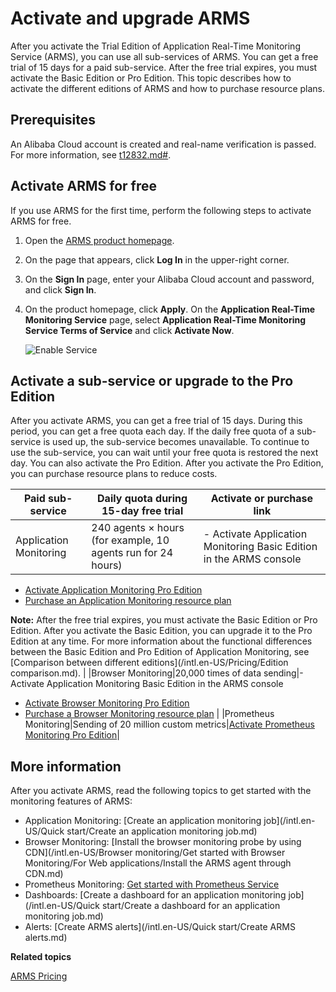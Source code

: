 # Activate and upgrade ARMS

After you activate the Trial Edition of Application Real-Time Monitoring Service \(ARMS\), you can use all sub-services of ARMS. You can get a free trial of 15 days for a paid sub-service. After the free trial expires, you must activate the Basic Edition or Pro Edition. This topic describes how to activate the different editions of ARMS and how to purchase resource plans.

## Prerequisites

An Alibaba Cloud account is created and real-name verification is passed. For more information, see [t12832.md\#]().

## Activate ARMS for free

If you use ARMS for the first time, perform the following steps to activate ARMS for free.

1.  Open the [ARMS product homepage](https://www.alibabacloud.com/product/arms).
2.  On the page that appears, click **Log In** in the upper-right corner.
3.  On the **Sign In** page, enter your Alibaba Cloud account and password, and click **Sign In**.
4.  On the product homepage, click **Apply**. On the **Application Real-Time Monitoring Service** page, select **Application Real-Time Monitoring Service Terms of Service** and click **Activate Now**.

    ![Enable Service](https://static-aliyun-doc.oss-accelerate.aliyuncs.com/assets/img/en-US/0403548061/p43472.png)


## Activate a sub-service or upgrade to the Pro Edition

After you activate ARMS, you can get a free trial of 15 days. During this period, you can get a free quota each day. If the daily free quota of a sub-service is used up, the sub-service becomes unavailable. To continue to use the sub-service, you can wait until your free quota is restored the next day. You can also activate the Pro Edition. After you activate the Pro Edition, you can purchase resource plans to reduce costs.

|Paid sub-service|Daily quota during 15-day free trial|Activate or purchase link|
|----------------|------------------------------------|-------------------------|
|Application Monitoring|240 agents × hours \(for example, 10 agents run for 24 hours\)|-   Activate Application Monitoring Basic Edition in the ARMS console
-   [Activate Application Monitoring Pro Edition](https://common-buy-intl.alibabacloud.com/?commodityCode=arms_app_post_intl#/buy)
-   [Purchase an Application Monitoring resource plan](https://common-buy-intl.alibabacloud.com/?commodityCode=arms_app_bag_intl#/buy)

**Note:** After the free trial expires, you must activate the Basic Edition or Pro Edition. After you activate the Basic Edition, you can upgrade it to the Pro Edition at any time. For more information about the functional differences between the Basic Edition and Pro Edition of Application Monitoring, see [Comparison between different editions](/intl.en-US/Pricing/Edition comparison.md). |
|Browser Monitoring|20,000 times of data sending|-   Activate Application Monitoring Basic Edition in the ARMS console
-   [Activate Browser Monitoring Pro Edition](https://common-buy-intl.alibabacloud.com/?commodityCode=arms_web_post_intl#/buy)
-   [Purchase a Browser Monitoring resource plan](https://common-buy-intl.alibabacloud.com/?commodityCode=arms_web_bag_intl#/buy) |
|Prometheus Monitoring|Sending of 20 million custom metrics|[Activate Prometheus Monitoring Pro Edition](https://common-buy-intl.alibabacloud.com/?commodityCode=arms_promethues_public_intl#/open)|

## More information

After you activate ARMS, read the following topics to get started with the monitoring features of ARMS:

-   Application Monitoring: [Create an application monitoring job](/intl.en-US/Quick start/Create an application monitoring job.md)
-   Browser Monitoring: [Install the browser monitoring probe by using CDN](/intl.en-US/Browser monitoring/Get started with Browser Monitoring/For Web applications/Install the ARMS agent through CDN.md)
-   Prometheus Monitoring: [Get started with Prometheus Service]()
-   Dashboards: [Create a dashboard for an application monitoring job](/intl.en-US/Quick start/Create a dashboard for an application monitoring job.md)
-   Alerts: [Create ARMS alerts](/intl.en-US/Quick start/Create ARMS alerts.md)

**Related topics**  


[ARMS Pricing](https://www.alibabacloud.com/product/arms/pricing)

